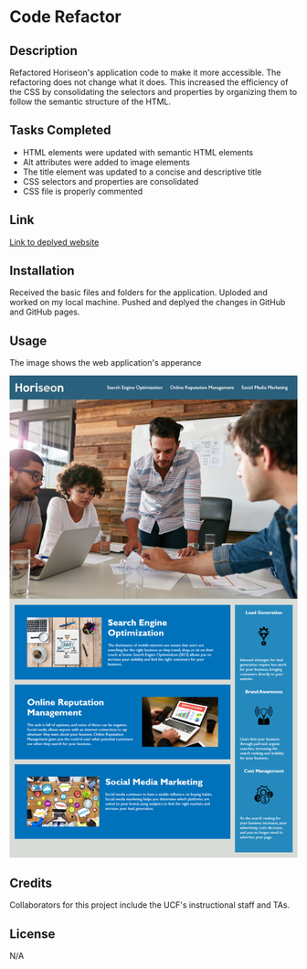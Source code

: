 # Code Refactor

## Description

Refactored Horiseon's application code to make it more accessible. 
The refactoring does not change what it does. 
This increased the efficiency of the CSS by consolidating the selectors and properties by organizing them to follow the semantic structure of the HTML.

## Tasks Completed

- HTML elements were updated with semantic HTML elements
- Alt attributes were added to image elements
- The title element was updated to a concise and descriptive title
- CSS selectors and properties are consolidated 
- CSS file is properly commented

## Link
[Link to deplyed website](https://mandi7469.github.io/Code-Refactor/)

## Installation

Received the basic files and folders for the application. Uploded and worked on my local machine. Pushed and deplyed the changes in GitHub and GitHub pages.

## Usage

The image shows the web application's apperance 

![alt text](assets/images/screenshot.png)


## Credits

Collaborators for this project include the UCF's instructional staff and TAs.

## License

N/A
